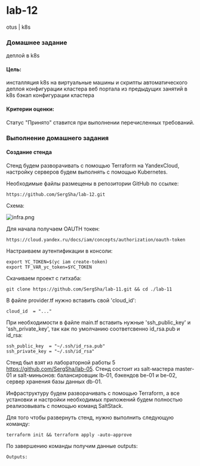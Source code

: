 # lab-12
otus | k8s

### Домашнее задание
деплой в k8s

#### Цель:
инсталляция k8s на виртуальные машины и скрипты автоматического деплоя конфигурации кластера веб портала из предыдущих занятий в k8s
бэкап конфигурации кластера

#### Критерии оценки:
Статус "Принято" ставится при выполнении перечисленных требований.


### Выполнение домашнего задания

#### Создание стенда

Стенд будем разворачивать с помощью Terraform на YandexCloud, настройку серверов будем выполнять с помощью Kubernetes.

Необходимые файлы размещены в репозитории GitHub по ссылке:
```
https://github.com/SergSha/lab-12.git
```

Схема:

<img src="pics/infra.png" alt="infra.png" />

Для начала получаем OAUTH токен:
```
https://cloud.yandex.ru/docs/iam/concepts/authorization/oauth-token
```

Настраиваем аутентификации в консоли:
```
export YC_TOKEN=$(yc iam create-token)
export TF_VAR_yc_token=$YC_TOKEN
```

Скачиваем проект с гитхаба:
```
git clone https://github.com/SergSha/lab-11.git && cd ./lab-11
```

В файле provider.tf нужно вставить свой 'cloud_id':
```
cloud_id  = "..."
```

При необходимости в файле main.tf вставить нужные 'ssh_public_key' и 'ssh_private_key', так как по умолчанию соответсвенно id_rsa.pub и id_rsa:
```
ssh_public_key  = "~/.ssh/id_rsa.pub"
ssh_private_key = "~/.ssh/id_rsa"
```

Стенд был взят из лабораторной работы 5 https://github.com/SergSha/lab-05. Стенд состоит из salt-мастера master-01 и salt-миньонов: балансировщик lb-01, бэкендов be-01 и be-02, сервер хранения базы данных db-01. 

Инфраструктуру будем разворачивать с помощью Terraform, а все установки и настройки необходимых приложений будем полностью реализовывать с помощью команд SaltStack.

Для того чтобы развернуть стенд, нужно выполнить следующую команду:
```
terraform init && terraform apply -auto-approve
```

По завершению команды получим данные outputs:
```
Outputs: